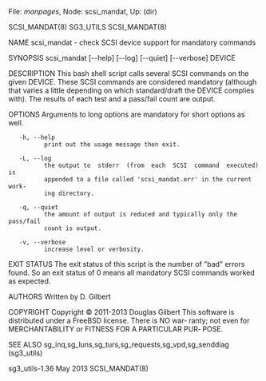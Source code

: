 File: *manpages*,  Node: scsi_mandat,  Up: (dir)

SCSI_MANDAT(8)                     SG3_UTILS                    SCSI_MANDAT(8)



NAME
       scsi_mandat - check SCSI device support for mandatory commands

SYNOPSIS
       scsi_mandat [--help] [--log] [--quiet] [--verbose] DEVICE

DESCRIPTION
       This bash shell script calls several SCSI commands on the given DEVICE.
       These SCSI commands are considered mandatory (although  that  varies  a
       little depending on which standard/draft the DEVICE complies with). The
       results of each test and a pass/fail count are output.

OPTIONS
       Arguments to long options are mandatory for short options as well.

       -h, --help
              print out the usage message then exit.

       -L, --log
              the output to  stderr  (from  each  SCSI  command  executed)  is
              appended to a file called 'scsi_mandat.err' in the current work‐
              ing directory.

       -q, --quiet
              the amount of output is reduced and typically only the pass/fail
              count is output.

       -v, --verbose
              increase level or verbosity.

EXIT STATUS
       The exit status of this script is the number of "bad" errors found.  So
       an exit status of  0  means  all  mandatory  SCSI  commands  worked  as
       expected.

AUTHORS
       Written by D. Gilbert

COPYRIGHT
       Copyright © 2011-2013 Douglas Gilbert
       This  software is distributed under a FreeBSD license. There is NO war‐
       ranty; not even for MERCHANTABILITY or FITNESS FOR  A  PARTICULAR  PUR‐
       POSE.

SEE ALSO
       sg_inq,sg_luns,sg_turs,sg_requests,sg_vpd,sg_senddiag (sg3_utils)



sg3_utils-1.36                     May 2013                     SCSI_MANDAT(8)
